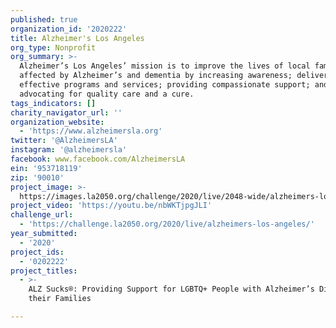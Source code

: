 ```yaml
---
published: true
organization_id: '2020222'
title: Alzheimer's Los Angeles
org_type: Nonprofit
org_summary: >-
  Alzheimer’s Los Angeles’ mission is to improve the lives of local families
  affected by Alzheimer’s and dementia by increasing awareness; delivering
  effective programs and services; providing compassionate support; and
  advocating for quality care and a cure.
tags_indicators: []
charity_navigator_url: ''
organization_website:
  - 'https://www.alzheimersla.org'
twitter: '@AlzheimersLA'
instagram: '@alzheimersla'
facebook: www.facebook.com/AlzheimersLA
ein: '953718119'
zip: '90010'
project_image: >-
  https://images.la2050.org/challenge/2020/live/2048-wide/alzheimers-los-angeles.jpg
project_video: 'https://youtu.be/nbWKTjpgJLI'
challenge_url:
  - 'https://challenge.la2050.org/2020/live/alzheimers-los-angeles/'
year_submitted:
  - '2020'
project_ids:
  - '0202222'
project_titles:
  - >-
    ALZ Sucks®: Providing Support for LGBTQ+ People with Alzheimer’s Disease and
    their Families

---
```

